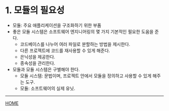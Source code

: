 # 1. 모듈의 필요성

- 모듈: 주요 애플리케이션을 구조화하기 위한 부품
- 좋은 모듈 시스템은 소프트웨어 엔지니어링의 몇 가지 기본적인 필요한 도움을 준다.
    - 코드베이스를 나누어 여러 파일로 분할하는 방법을 제시한다.
    - 다른 프로젝트에 코드를 재사용할 수 있게 해준다.
    - 은닉성을 제공한다.
    - 종속성을 관리한다.
- 모듈과 모듈 시스템은 구별해야 한다.
    - 모듈 시스템: 문법이며, 프로젝트 안에서 모듈을 정의하고 사용할 수 있게 해주는 도구.
    - 모듈: 소프트웨어의 실제 유닛.

-----
[HOME](./index.md)
